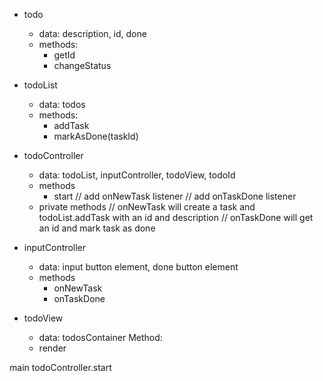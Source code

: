 - todo

  - data: description, id, done
  - methods:
    - getId
    - changeStatus

- todoList

  - data: todos
  - methods:
    - addTask
    - markAsDone(taskId)

- todoController

  - data: todoList, inputController, todoView, todoId
  - methods
    - start
      // add onNewTask listener
      // add onTaskDone listener
  - private methods
    // onNewTask will create a task and todoList.addTask with an id and description
    // onTaskDone will get an id and mark task as done

- inputController

  - data: input button element, done button element
  - methods
    - onNewTask
    - onTaskDone

- todoView
  - data: todosContainer
    Method:
  - render

main
todoController.start

